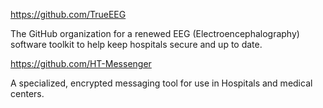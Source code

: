 https://github.com/TrueEEG

The GitHub organization for a renewed EEG (Electroencephalography) software toolkit to help keep hospitals secure and up to date.

https://github.com/HT-Messenger

A specialized, encrypted messaging tool for use in Hospitals and medical centers.

